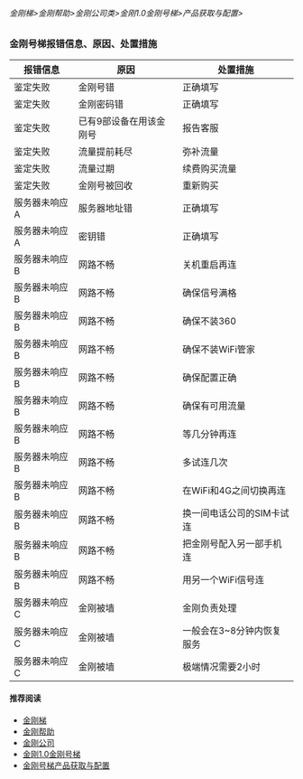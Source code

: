 ###### 金刚梯>金刚帮助>金刚公司类>金刚1.0金刚号梯>产品获取与配置>
### 金刚号梯报错信息、原因、处置措施


| 报错信息 | 原因 | 处置措施 | 
| ----------- | ----------- | ----------- | 
|鉴定失败|金刚号错|正确填写| 
|鉴定失败|金刚密码错|正确填写|
|鉴定失败|已有9部设备在用该金刚号| 报告客服|
|鉴定失败|流量提前耗尽| 弥补流量|
|鉴定失败|流量过期| 续费购买流量 |  
|鉴定失败|金刚号被回收| 重新购买 |  
|服务器未响应A|服务器地址错| 正确填写 |  
|服务器未响应A|密钥错| 正确填写 |  
|服务器未响应B|网路不畅|关机重启再连 |  
|服务器未响应B|网路不畅|确保信号满格 |  
|服务器未响应B|网路不畅|确保不装360 |  
|服务器未响应B|网路不畅|确保不装WiFi管家 | 
|服务器未响应B|网路不畅|确保配置正确 |  
|服务器未响应B|网路不畅|确保有可用流量 |  
|服务器未响应B|网路不畅|等几分钟再连 |  
|服务器未响应B|网路不畅|多试连几次 |  
|服务器未响应B|网路不畅|在WiFi和4G之间切换再连 |  
|服务器未响应B|网路不畅|换一间电话公司的SIM卡试连 |  
|服务器未响应B|网路不畅|把金刚号配入另一部手机连 |  
|服务器未响应B|网路不畅|用另一个WiFi信号连 |  
|服务器未响应C|金刚被墙|金刚负责处理 |  
|服务器未响应C|金刚被墙|一般会在3~8分钟内恢复服务 |  
|服务器未响应C|金刚被墙|极端情况需要2小时 |  



#### 推荐阅读

- [金刚梯](https://github.com/a2zitpro/web/blob/master/dlb.md)
- [金刚帮助](https://github.com/a2zitpro/web/blob/master/list_helpkkvpn.md)
- [金刚公司](https://github.com/a2zitpro/web/blob/master/list_a2zitpro.md)
- [金刚1.0金刚号梯](https://github.com/a2zitpro/web/blob/master/list_helpkkvpn1.0.md)
- [金刚号梯产品获取与配置](https://github.com/a2zitpro/web/blob/master/list_kkproducts1.0.md)

